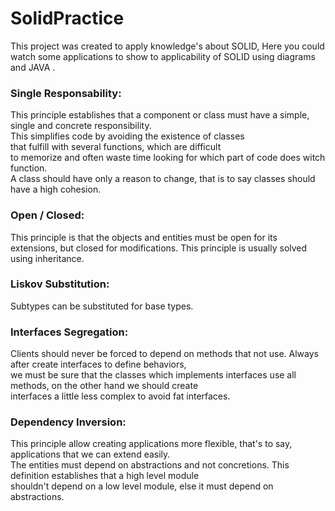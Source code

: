 # SolidPractice
This project was created to apply knowledge's about SOLID, Here you could watch some applications to show to applicability of SOLID using diagrams and JAVA .

### Single Responsability:

This principle establishes that a component or class must have a simple, single and concrete responsibility. <br/>
This simplifies code by avoiding the existence of classes <br/> that fulfill with several functions, which are difficult <br/> 
to memorize and often waste time looking for which part of code does witch function. <br/>
A class should have only a reason to change, that is to say classes should have a high cohesion.

### Open / Closed:

This principle is that the objects and entities must be open for its extensions, but closed for modifications.
This principle is usually solved using inheritance.

### Liskov Substitution:

Subtypes can be substituted for base types.

### Interfaces Segregation:

Clients should never be forced to depend on methods that not use. Always after create interfaces to define behaviors, <br/>
we must be sure that the classes which implements interfaces use all methods, on the other hand we should create <br/> 
interfaces a little less complex to avoid fat interfaces.

### Dependency Inversion:

This principle allow creating applications more flexible, that's to say, applications that we can extend easily. <br/>
The entities must depend on abstractions and not concretions. This definition establishes that a high level module <br/>
shouldn't depend on a low level module, else it must depend on abstractions.